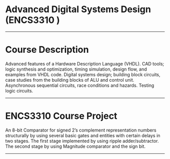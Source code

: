 # Advanced Digital Systems Design (ENCS3310 )
___________________________________________________________
# Course Description
Advanced features of a Hardware Description Language (VHDL). CAD tools; logic synthesis and optimization, timing simulation, design flow, and examples from VHDL code. Digital systems design; building block circuits, case studies from the building blocks of ALU and control unit. Asynchronous sequential circuits, race conditions and hazards. Testing logic circuits.
___________________________________________________________
# ENCS3310 Course Project
An 8-bit Comparator for signed 2’s complement representation numbers structurally by using several basic gates and entities with certain delays in two stages. The first stage implemented by using ripple adder/subtractor. The second stage by using Magnitude comparator and the sign bit.
___________________________________________________________

